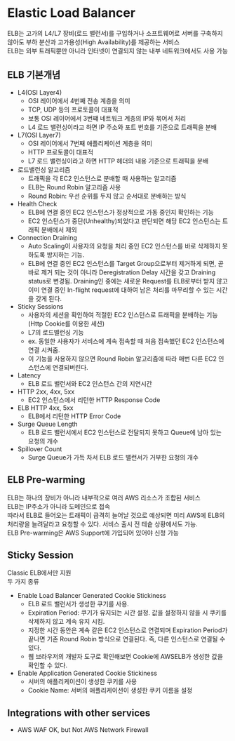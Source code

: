 Elastic Load Balancer
===

ELB는 고가의 L4/L7 장비(로드 밸런서)를 구입하거나 소프트웨어로 서버를 구축하지 않아도 부하 분산과 고가용성(High Availability)를 제공하는 서비스  
ELB는 외부 트래픽뿐만 아니라 인터넷이 연결되지 않는 내부 네트워크에서도 사용 가능  

## ELB 기본개념
- L4(OSI Layer4)
    - OSI 레이어에서 4번째 전송 계층을 의미
    - TCP, UDP 등의 프로토콜이 대표적
    - 보통 OSI 레이어에서 3번쨰 네트워크 계층의 IP와 묶어서 처리
    - L4 로드 밸런싱이라고 하면 IP 주소와 포트 번호를 기준으로 트래픽을 분배
- L7(OSI Layer7)
    - OSI 레이어에서 7번째 애플리케이션 계층을 의미
    - HTTP 프로토콜이 대표적
    - L7 로드 밸런싱이라고 하면 HTTP 헤더의 내용 기준으로 트래픽을 분배
- 로드밸런싱 알고리즘
    - 트래픽을 각 EC2 인스턴스로 분배할 때 사용하는 알고리즘
    - ELB는 Round Robin 알고리즘 사용
    - Round Robin: 우선 순위를 두지 않고 순서대로 분배하는 방식
- Health Check
    - ELB에 연결 중인 EC2 인스턴스가 정상적으로 가동 중인지 확인하는 기능
    - EC2 인스턴스가 중단(Unhealthy)되었다고 판단되면 해당 EC2 인스턴스는 트래픽 분배에서 제외
- Connection Draining
    - Auto Scaling이 사용자의 요청을 처리 중인 EC2 인스턴스를 바로 삭제하지 못하도록 방지하는 기능.
    - ELB에 연결 중인 EC2 인스턴스를 Target Group으로부터 제거하게 되면, 곧바로 제거 되는 것이 아니라 Deregistration Delay 시간을 갖고 Draining status로 변경됨. Draining인 중에는 새로운 Request를 ELB로부터 받지 않고 이미 연결 중인 In-flight request에 대하여 남은 처리를 마무리할 수 있는 시간을 갖게 된다.
- Sticky Sessions
    - 사용자의 세션을 확인하여 적절한 EC2 인스턴스로 트래픽을 분배하는 기능(Http Cookie를 이용한 세션)
    - L7의 로드밸런싱 기능
    - ex. 동일한 사용자가 서비스에 계속 접속할 때 처음 접속했던 EC2 인스턴스에 연결 시켜줌.
    - 이 기능을 사용하지 않으면 Round Robin 알고리즘에 따라 매번 다른 EC2 인스턴스에 연결되버린다.
- Latency
    - ELB 로드 밸런서와 EC2 인스턴스 간의 지연시간
- HTTP 2xx, 4xx, 5xx
    - EC2 인스턴스에서 리턴한 HTTP Response Code
- ELB HTTP 4xx, 5xx
    - ELB에서 리턴한 HTTP Error Code
- Surge Queue Length
    - ELB 로드 밸런서에서 EC2 인스턴스로 전달되지 못하고 Queue에 남아 있는 요청의 개수
- Spillover Count
    - Surge Queue가 가득 차서 ELB 로드 밸런서가 거부한 요청의 개수

## ELB Pre-warming
ELB는 하나의 장비가 아니라 내부적으로 여러 AWS 리소스가 조합된 서비스  
ELB는 IP주소가 아니라 도메인으로 접속  
따라서 ELB로 들어오는 트래픽이 급격히 늘어날 것으로 예상되면 미리 AWS에 ELB의 처리량을 늘려달라고 요청할 수 있다. 서비스 출시 전 테슽 상황에서도 가능.  
ELB Pre-warming은 AWS Support에 가입되어 있어야 신청 가능  

## Sticky Session
Classic ELB에서만 지원  
두 가지 종류
- Enable Load Balancer Generated Cookie Stickiness
    - ELB 로드 밸런서가 생성한 쿠기를 사용.
    - Expiration Period: 쿠기가 유지되는 시간 설정. 값을 설정하지 않을 시 쿠키를 삭제하지 않고 계속 유지 시킴.
    - 지정한 시간 동안은 계속 같은 EC2 인스턴스로 연결되며 Expiration Period가 끝나면 기존 Round Robin 방식으로 연결된다. 즉, 다른 인스턴스로 연결될 수 있다.
    - 웹 브라우저의 개발자 도구로 확인해보면 Cookie에 AWSELB가 생성한 값을 확인할 수 있다.
- Enable Application Generated Cookie Stickiness
    - 서버의 애플리케이션이 생성한 쿠키를 사용
    - Cookie Name: 서버의 애플리케이션이 생성한 쿠키 이름을 설정

## Integrations with other services
- AWS WAF OK, but Not AWS Network Firewall